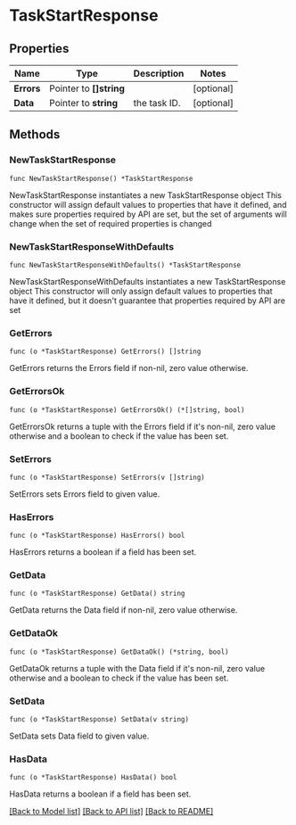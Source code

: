 # TaskStartResponse

## Properties

Name | Type | Description | Notes
------------ | ------------- | ------------- | -------------
**Errors** | Pointer to **[]string** |  | [optional] 
**Data** | Pointer to **string** | the task ID. | [optional] 

## Methods

### NewTaskStartResponse

`func NewTaskStartResponse() *TaskStartResponse`

NewTaskStartResponse instantiates a new TaskStartResponse object
This constructor will assign default values to properties that have it defined,
and makes sure properties required by API are set, but the set of arguments
will change when the set of required properties is changed

### NewTaskStartResponseWithDefaults

`func NewTaskStartResponseWithDefaults() *TaskStartResponse`

NewTaskStartResponseWithDefaults instantiates a new TaskStartResponse object
This constructor will only assign default values to properties that have it defined,
but it doesn't guarantee that properties required by API are set

### GetErrors

`func (o *TaskStartResponse) GetErrors() []string`

GetErrors returns the Errors field if non-nil, zero value otherwise.

### GetErrorsOk

`func (o *TaskStartResponse) GetErrorsOk() (*[]string, bool)`

GetErrorsOk returns a tuple with the Errors field if it's non-nil, zero value otherwise
and a boolean to check if the value has been set.

### SetErrors

`func (o *TaskStartResponse) SetErrors(v []string)`

SetErrors sets Errors field to given value.

### HasErrors

`func (o *TaskStartResponse) HasErrors() bool`

HasErrors returns a boolean if a field has been set.

### GetData

`func (o *TaskStartResponse) GetData() string`

GetData returns the Data field if non-nil, zero value otherwise.

### GetDataOk

`func (o *TaskStartResponse) GetDataOk() (*string, bool)`

GetDataOk returns a tuple with the Data field if it's non-nil, zero value otherwise
and a boolean to check if the value has been set.

### SetData

`func (o *TaskStartResponse) SetData(v string)`

SetData sets Data field to given value.

### HasData

`func (o *TaskStartResponse) HasData() bool`

HasData returns a boolean if a field has been set.


[[Back to Model list]](../README.md#documentation-for-models) [[Back to API list]](../README.md#documentation-for-api-endpoints) [[Back to README]](../README.md)



